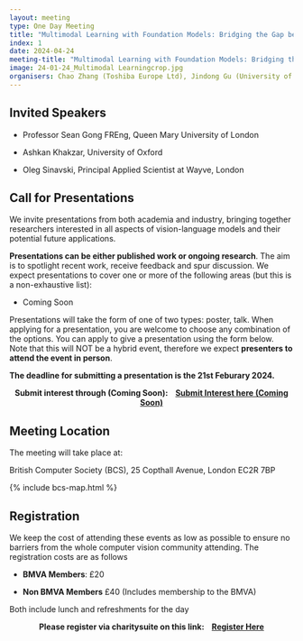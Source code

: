 ```yaml
---
layout: meeting
type: One Day Meeting
title: "Multimodal Learning with Foundation Models: Bridging the Gap between AI Research and Real World Applications. (24th April 2024) "
index: 1
date: 2024-04-24
meeting-title: "Multimodal Learning with Foundation Models: Bridging the Gap between AI Research and Real World Applications"
image: 24-01-24_Multimodal Learningcrop.jpg
organisers: Chao Zhang (Toshiba Europe Ltd), Jindong Gu (University of Oxford), Shitong Sun (Queen Mary University of London)
---
```


## Invited Speakers

* Professor Sean Gong FREng, Queen Mary University of London
 
* Ashkan Khakzar, University of Oxford
 
* Oleg Sinavski, Principal Applied Scientist at Wayve, London



## Call for Presentations

We invite presentations from both academia and industry, bringing together researchers interested in all aspects of vision-language models and their potential future applications. 

**Presentations can be either published work or ongoing research**. The aim is to spotlight recent work, receive feedback and spur discussion. We expect presentations to cover one or more of the following areas (but this is a non-exhaustive list):

* Coming Soon

Presentations will take the form of one of two types: poster, talk. When applying for a presentation, you are welcome to choose any combination of the options. You can apply to give a presentation using the form below.  Note that this will NOT be a hybrid event, therefore we expect **presenters to attend the event in person**.

**The deadline for submitting a presentation is the 21st Feburary 2024.**


<div class="alert mt-3 alert-info" style="text-align:center;">
<span><strong>Submit interest through (Coming Soon): &nbsp;&nbsp;
<a class="btn btn-warning" role="button" href="https://forhhms.gle/dJ5uw5i5F7jBQi977">Submit Interest here (Coming Soon)</a></strong></span>
</div>


## Meeting Location

The meeting will take place at:

British Computer Society (BCS), 25 Copthall Avenue, London EC2R 7BP

{% include bcs-map.html %}

## Registration

We keep the cost of attending these events as low as possible to ensure no barriers from the whole computer vision community attending. 
The registration costs are as follows 
- **BMVA Members**:  £20

- **Non BMVA Members**   £40 (Includes membership to the BMVA)

Both include lunch and refreshments for the day


<div class="alert mt-3 alert-info" style="text-align:center;">
<span><strong>Please register via charitysuite on this link: &nbsp;&nbsp;
<a class="btn btn-warning" role="button" href="https://bmva.charitysuite.com/events/iisghhgo4qt1">Register Here</a></strong></span>
</div>




